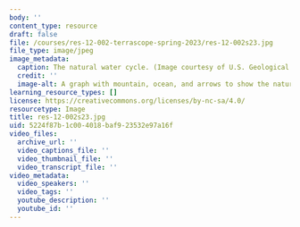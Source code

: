```yaml
---
body: ''
content_type: resource
draft: false
file: /courses/res-12-002-terrascope-spring-2023/res-12-002s23.jpg
file_type: image/jpeg
image_metadata:
  caption: The natural water cycle. (Image courtesy of U.S. Geological Survey.)
  credit: ''
  image-alt: A graph with mountain, ocean, and arrows to show the natural water cycle.
learning_resource_types: []
license: https://creativecommons.org/licenses/by-nc-sa/4.0/
resourcetype: Image
title: res-12-002s23.jpg
uid: 5224f87b-1c00-4018-baf9-23532e97a16f
video_files:
  archive_url: ''
  video_captions_file: ''
  video_thumbnail_file: ''
  video_transcript_file: ''
video_metadata:
  video_speakers: ''
  video_tags: ''
  youtube_description: ''
  youtube_id: ''
---
```

